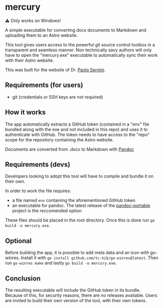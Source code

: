 # mercury

⚠ Only works on Windows!

A simple executable for converting docx documents to Markdown and uploading them to an Astro website.

This tool gives users access to the powerful git source control toolbox in a transparent and seamless manner. Non technically savy authors will only have to open the "mercury.exe" executable to automatically sync their work with their Astro website.

This was built for the website of Dr. [Paolo Sernini](https://github.com/ornato-t/paolo-sernini).

## Requirements (for users)
- git (credentials or SSH keys are not required)

## How it works
The app automatically extracts a GitHub token (contained in a "env" file bundled along with the exe and not included in this repo) and uses it to authenticate with GitHub. The token needs to have access to the "repo" scope for the repository containing the Astro website.

Documents are converted from .docx to Markdown with [Pandoc](https://pandoc.org/)

## Requirements (devs)
Developers looking to adopt this tool will have to compile and bundle it on their own.

In order to work the file requires:
- a file named `env` containing the aforementioned GitHub token
- an executable for pandoc. The latest release of the [pandoc-portable](https://github.com/pandoc-extras/pandoc-portable/releases) project is the reccomended option

These files should be placed in the root directory. Once this is done run `go build -o mercury.exe`.

## Optional
Before building the app, it is possible to add meta data and an icon with go-winres. Install it with `go install github.com/tc-hib/go-winres@latest`. Then run `go-winres make` and lastly `go build -o mercury.exe`.

## Conclusion
The resulting executable will include the GitHub token in its bundle. Because of this, for security reasons, there are no releases available. Users are invited to build their own version of the tool, with their own tokens.